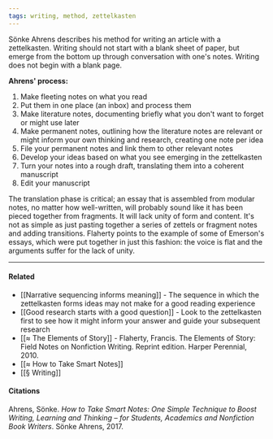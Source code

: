 ```yaml
---
tags: writing, method, zettelkasten
---
```


Sönke Ahrens describes his method for writing an article with a zettelkasten. Writing should not start with a blank sheet of paper, but emerge from the bottom up through conversation with one's notes. Writing does not begin with a blank page.

**Ahrens' process:**
1.  Make fleeting notes on what you read
2.  Put them in one place (an inbox) and process them
3.  Make literature notes, documenting briefly what you don't want to forget or might use later
4.  Make permanent notes, outlining how the literature notes are relevant or might inform your own thinking and research, creating one note per idea
5.  File your permanent notes and link them to other relevant notes
6.  Develop your ideas based on what you see emerging in the zettelkasten
7.  Turn your notes into a rough draft, translating them into a coherent manuscript
8.  Edit your manuscript

The translation phase is critical; an essay that is assembled from modular notes, no matter how well-written, will probably sound like it has been pieced together from fragments. It will lack unity of form and content. It's not as simple as just pasting together a series of zettels or fragment notes and adding transitions. Flaherty points to the example of some of Emerson's essays, which were put together in just this fashion: the voice is flat and the arguments suffer for the lack of unity.

---

#### Related

- [[Narrative sequencing informs meaning]] - The sequence in which the zettelkasten forms ideas may not make for a good reading experience
- [[Good research starts with a good question]] - Look to the zettelkasten first to see how it might inform your answer and guide your subsequent research
- [[≈ The Elements of Story]] - Flaherty, Francis. The Elements of Story: Field Notes on Nonfiction Writing. Reprint edition. Harper Perennial, 2010.
- [[≈ How to Take Smart Notes]]
- [[§ Writing]]


#### Citations

Ahrens, Sönke. _How to Take Smart Notes: One Simple Technique to Boost Writing, Learning and Thinking – for Students, Academics and Nonfiction Book Writers_. Sönke Ahrens, 2017.

